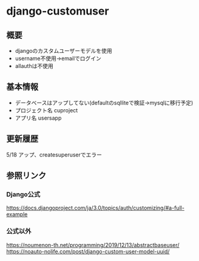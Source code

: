 # django-customuser

## 概要
* djangoのカスタムユーザーモデルを使用
* username不使用→emailでログイン
* allauthは不使用

## 基本情報
* データベースはアップしてない(defaultのsqlliteで検証→mysqlに移行予定)
* プロジェクト名 cuproject
* アプリ名 usersapp

## 更新履歴
5/18 アップ、createsuperuserでエラー

## 参照リンク
### Django公式
https://docs.djangoproject.com/ja/3.0/topics/auth/customizing/#a-full-example
### 公式以外
https://noumenon-th.net/programming/2019/12/13/abstractbaseuser/
https://noauto-nolife.com/post/django-custom-user-model-uuid/
